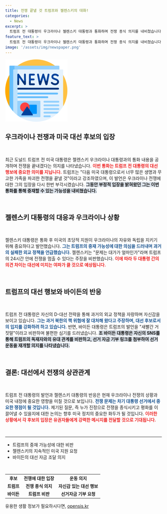 ```yaml
---
title: 전쟁 끝낼 것 트럼프와 젤렌스키의 대화!
categories:
  - News
excerpt: >
  트럼프 전 대통령이 우크라이나 젤렌스키 대통령과 통화하며 전쟁 종식 의지를 내비쳤습니다. 반면 바이든 대통령은 SNS를 통해 트럼프의 발언을 강하게 반박하며 불편한 심기를 드러냈습니다. 정치적 격돌이 가속화되는 가운데, 대선 판도에 어떤 변화가 올지 주목됩니다.
feature_text: >
  트럼프 전 대통령이 우크라이나 젤렌스키 대통령과 통화하며 전쟁 종식 의지를 내비쳤습니다. 반면 바이든 대통령은 SNS를 통해 트럼프의 발언을 강하게 반박하며 불편한 심기를 드러냈습니다. 정치적 격돌이 가속화되는 가운데, 대선 판도에 어떤 변화가 올지 주목됩니다.
image: '/assets/img/newspaper.png'
---
```


<p><img src="/assets/img/newspaper.png" alt="kimp 속보" /></p>

<h2 data-ke-size="size26">우크라이나 전쟁과 미국 대선 후보의 입장</h2>

<p data-ke-size="size16">&nbsp;</p>

<p>최근 도널드 트럼프 전 미국 대통령은 젤렌스키 우크라이나 대통령과의 통화 내용을 공개하며 전쟁을 끝내겠다는 의지를 나타냈습니다. <b><span style="color: #ee2323;">이번 통화는 트럼프 전 대통령의 대선 행보에 중요한 의미를 지닙니다.</span></b> 트럼프는 "다음 미국 대통령으로서 너무 많은 생명과 무고한 가족을 파괴한 전쟁을 끝낼 것"이라고 강조하였으며, 이 발언은 우크라이나 전쟁에 대한 그의 입장을 다시 한번 부각시켰습니다. <b><span style="background-color: #21538527;">그동안 부정적 입장을 밝혀왔던 그는 이번 통화를 통해 중재할 수 있는 가능성을 내비쳤습니다.</span></b> </p>

<p data-ke-size="size16">&nbsp;</p>

<h2 data-ke-size="size26">젤렌스키 대통령의 대응과 우크라이나 상황</h2>

<p data-ke-size="size16">&nbsp;</p>

<p>젤렌스키 대통령은 통화 후 미국의 초당적 지원이 우크라이나의 자유와 독립을 지키기 위해 중요하다고 발언했습니다. <b><span style="color: #1a5490;">그는 트럼프의 중재 가능성에 대한 의심을 드러내며 과거의 실패한 외교 정책을 언급했습니다.</span></b> 젤렌스키는 "문제는 대가가 얼마인가"라며 트럼프의 24시간 안에 전쟁을 멈출 수 있다는 주장을 비판했습니다. <b><span style="color: #ee2323;">이에 따라 두 대통령 간의 의견 차이는 대선에 미치는 여파가 클 것으로 예상됩니다.</span></b> </p>

<p data-ke-size="size16">&nbsp;</p>

<h2 data-ke-size="size26">트럼프의 대선 행보와 바이든의 반응</h2>

<p data-ke-size="size16">&nbsp;</p>

<p>트럼프 전 대통령은 자신의 D-대선 전략을 통해 과거의 외교 정책을 자랑하며 자신감을 보이고 있습니다. <b><span style="color: #1a5490;">그는 과거 북한의 핵 위협에 잘 대처해 왔다고 주장하며, 대선 후보로서의 입지를 강화하려 하고 있습니다.</span></b> 반면, 바이든 대통령은 트럼프의 발언을 "새빨간 거짓말"이라고 비판하며 불편한 심기를 드러냈습니다. <b><span style="background-color: #21538527;">조 바이든 대통령은 자신의 SNS를 통해 트럼프의 독재자와의 유대 관계를 비판하고, 선거 자금 기부 링크를 첨부하여 선거운동을 재개할 의지를 나타냈습니다.</span></b></p>

<p data-ke-size="size16">&nbsp;</p>

<h2 data-ke-size="size26">결론: 대선에서 전쟁의 상관관계</h2>

<p data-ke-size="size16">&nbsp;</p>

<p>트럼프 전 대통령의 발언과 젤렌스키 대통령의 반응은 현재 우크라이나 전쟁의 상황과 미국 내정에 중요한 영향을 미칠 것으로 보입니다. <b><span style="color: #1a5490;">전쟁 문제는 차기 대통령 선거에서 중요한 쟁점이 될 것입니다.</span></b> 제기된 질문, 즉 누가 진정으로 전쟁을 종식시키고 평화를 이끌어낼 수 있을지에 대한 논의는 향후 미국 정치의 중요한 화두가 될 것입니다. <b><span style="color: #ee2323;">이러한 상황에서 각 후보의 입장은 유권자들에게 강력한 메시지를 전달할 것으로 기대됩니다.</span></b> </p>

<p data-ke-size="size16">&nbsp;</p>

<hr/>

<ul>
  <li>트럼프의 중재 가능성에 대한 비판</li>
  <li>젤렌스키의 지속적인 미국 지원 요청</li>
  <li>바이든의 대선 자금 조달 의지</li>
</ul>

<p data-ke-size="size16">&nbsp;</p>

<table style="width: 100%;">
  <tr>
    <td style="text-align: center; height: 17px;"><b>후보</b></td>
    <td style="text-align: center; height: 17px;"><b>전쟁에 대한 입장</b></td>
    <td style="text-align: center; height: 17px;"><b>운동 의지</b></td>
  </tr>
  <tr>
    <td style="text-align: center; height: 17px;"><b>트럼프</b></td>
    <td style="text-align: center; height: 17px;"><b>전쟁 종식 의지</b></td>
    <td style="text-align: center; height: 17px;"><b>자신감 있는 대선 행보</b></td>
  </tr>
  <tr>
    <td style="text-align: center; height: 17px;"><b>바이든</b></td>
    <td style="text-align: center; height: 17px;"><b>트럼프 비판</b></td>
    <td style="text-align: center; height: 17px;"><b>선거자금 기부 요청</b></td>
  </tr>
</table>
유용한 생활 정보가 필요하시다면, <a href="https://opensis.kr" rel="dofollow">opensis.kr</a>


